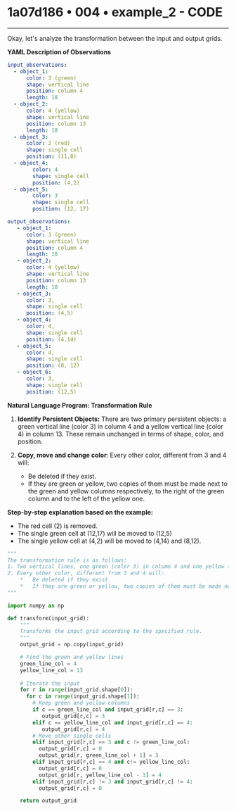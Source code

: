# 1a07d186 • 004 • example_2 - CODE

---
Okay, let's analyze the transformation between the input and output grids.

**YAML Description of Observations**

```yaml
input_observations:
  - object_1:
      color: 3 (green)
      shape: vertical line
      position: column 4
      length: 18
  - object_2:
      color: 4 (yellow)
      shape: vertical line
      position: column 13
      length: 18
  - object_3:
      color: 2 (red)
      shape: single cell
      position: (11,8)
  - object_4:
        color: 4
        shape: single cell
        position: (4,2)
  - object_5:
        color: 3
        shape: single cell
        position: (12, 17)

output_observations:
   - object_1:
      color: 3 (green)
      shape: vertical line
      position: column 4
      length: 18
   - object_2:
      color: 4 (yellow)
      shape: vertical line
      position: column 13
      length: 18
   - object_3:
      color: 3,
      shape: single cell
      position: (4,5)
   - object_4:
      color: 4,
      shape: single cell
      position: (4,14)      
   - object_5:
      color: 4,
      shape: single cell
      position: (8, 12)      
   - object_6:
      color: 3,
      shape: single cell
      position: (12,5)          
```

**Natural Language Program: Transformation Rule**

1.  **Identify Persistent Objects:** There are two primary persistent objects: a green vertical line (color 3) in column 4 and a yellow vertical line (color 4) in column 13. These remain unchanged in terms of shape, color, and position.

2.  **Copy, move and change color**: Every other color, different from 3 and 4 will:

    *   Be deleted if they exist.
    *    If they are green or yellow, two copies of them must be made next to the green and yellow columns respectively, to the right of the green column and to the left of the yellow one.

**Step-by-step explanation based on the example:**

*   The red cell (2) is removed.
*    The single green cell at (12,17) will be moved to (12,5)
*    The single yellow cell at (4,2) will be moved to (4,14) and (8,12).


```python
"""
The transformation rule is as follows:
1. Two vertical lines, one green (color 3) in column 4 and one yellow (color 4) in column 13, remain unchanged.
2. Every other color, different from 3 and 4 will:
    *   Be deleted if they exist.
    *   If they are green or yellow, two copies of them must be made next to the green and yellow columns respectively, to the right of the green column and to the left of the yellow one.
"""

import numpy as np

def transform(input_grid):
    """
    Transforms the input grid according to the specified rule.
    """
    output_grid = np.copy(input_grid)

    # Find the green and yellow lines
    green_line_col = 4
    yellow_line_col = 13
   
    # Iterate the input
    for r in range(input_grid.shape[0]):
      for c in range(input_grid.shape[1]):
        # Keep green and yellow columns
        if c == green_line_col and input_grid[r,c] == 3:
           output_grid[r,c] = 3          
        elif c == yellow_line_col and input_grid[r,c] == 4:
           output_grid[r,c] = 4   
        # Move other single cells       
        elif input_grid[r,c] == 3 and c != green_line_col:
          output_grid[r,c] = 0
          output_grid[r, green_line_col + 1] = 3
        elif input_grid[r,c] == 4 and c!= yellow_line_col:
          output_grid[r,c] = 0
          output_grid[r, yellow_line_col - 1] = 4
        elif input_grid[r,c] != 3 and input_grid[r,c] != 4:
          output_grid[r,c] = 0

    return output_grid
```

